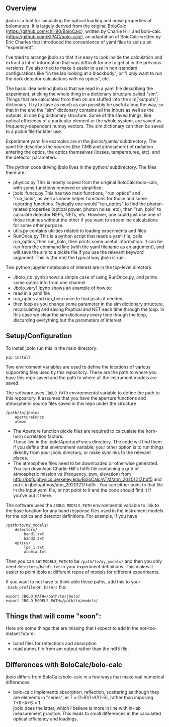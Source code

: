 ## Overview
*jbolo* is a tool for simulating the optical loading and noise properties of bolometers.
It is largely derived from the original BoloCalc (https://github.com/chill90/BoloCalc), written by Charlie Hill,
and bolo-calc (https://github.com/KIPAC/bolo-calc), an adaptation of BoloCalc written by Eric Charles that introduced
the convenience of yaml files to set up an "experiment".  

I've tried to arrange
jbolo so that it is easy to look inside the calculation and extract a lot of information
that was difficult for me to get at in the previous versions.  I've also tried to make it easier
to use in non-standard configurations like "in the lab looking at a blackbody",
or "I only want to run the dark detector calculations with no optics", etc.

The basic idea behind jbolo is that we read in a yaml file describing the experiment,
sticking the whole thing in a dictionary structure called "sim".  Things that are
calculated from then on are stuffed into the sim['outputs'] dictionary.  I try to save
as much as can possibly be useful along the way, so that in the end the "sim" dictionary
contains all the inputs as well as the outputs, in one big dictionary structure.  Some of the saved things, like optical efficiency of a particular element or the whole system, are saved as frequency-dependent numpy vectors.
The sim dictionary can
then be saved to a pickle file for later use.

Experiment yaml file examples are in the jbolos/yamls/ subdirectory.  The yaml
file describes the sources (like CMB and atmosphere) of radiation entering the optics,
the optics themselves (losses, temperatures, etc), and the detector parameters.

The python code driving jbolo lives in the python/ subdirectory.  The files there are:
- physics.py  This is mostly copied from the original BoloCalc/bolo-calc, with some functions removed or simplified.
- jbolo_funcs.py  This has two main functions, "run_optics" and "run_bolo", as well as some helper functions for those and some reporting functions.  Typically one would "run_optics" to find the photon-related properties (optical power, photon noise, etc), then "run_bolo" to calculate detector NEPs, NETs, etc.  However, one could just use one of those routines without the other if you want to streamline calculations for some other purpose.
- utils.py contains utilities related to loading experiments and files
- RunOnce.py  This is a python script that reads a yaml file, calls run_optics, then run_bolo, then prints some useful information.  It can be run from the command line (with the yaml filename as an argument), and will save the sim to a pickle file if you use the relevant keyword argument.  This is (for me) the typical way jbolo is run.

Two python jupyter notebooks of interest are in the top-level directory.
- Jbolo_nb.ipynb shows a simple case of using RunOnce.py, and prints some optics info from one channel.
- Jbolo_vary1.ipynb shows an example of how to:
 - read in a yaml file
 - run_optics and run_bolo once to find psats if needed,
 - then loop as you change some parameter in the sim dictionary structure, recalculating and saving Poptical and NET each time through the loop.  In this case we clear the sim dictionary every time though the loop, discarding everything but the parameters of interest.


## Setup/Configuration

To install jbolo run this in the main directory:

    pip install . 

Two environment variables are used to define the locations of various supporting files used by this repository. These are the path to where you have this repo saved and the path to where all the instrument models are saved. 

The software uses `JBOLO_PATH` environmental variable to define the path to this repository. It assumes that you have the aperture functions and atmospheric source files saved in this repo under the structure

    /path/to/jbolo/
        ApertureFuncs
        atmos 

- The Aperture function pickle files are required to calcualate the horn-horn correlation factors.  
Those live in the jbolo/ApertureFuncs directory. The code will find them if you define
that environment variable;  your other option is to run things directly from your jbolo
directory, or make symlinks to the relevant places.
- The atmosphere files need to be downloaded or otherwise generated. You can download Charlie Hill's hdf5 file containing a grid of atmospheric mission 
vs (frequency, pwv, elevation) from http://pbfs.physics.berkeley.edu/BoloCalc/ATM/atm_20201217.hdf5
and put it in jbolo/atmos/atm_20201217.hdf5 .  You can either point to that file in the input yaml file, or not point to it and the code 
should find it if you've put it there.

The software uses the `JBOLO_MODELS_PATH` environmental variable to link to the base location for any band response files used in the instrument models for the optics and detector definitions. For example, if you have 

    /path/to/my_models/
        detectors/
            band1.txt
            band2.txt
        optics/
            lpe_1.txt
            alumia.txt

Then you can set `MODELS_PATH` to be `/path/to/my_models/` and then you only need `detectors/band1.txt` in your experiment definitions. This makes it easier to point jbolo at different repos of models for different experiments.

If you want to not have to think able these paths, add this to your `.bash_profile` or `.bashrc` file:

    export JBOLO_PATH=/path/to/jbolo/
    export JBOLO_MODELS_PATH=/path/to/models/


## Things that will come "soon":
Here are some things that are missing that I expect to add in the not-too-distant future:
- band files for reflections and absorption
- read atmos file from am output rather than the hdf5 file.

## Differences with BoloCalc/bolo-calc
jbolo differs from BoloCalc/bolo-calc in a few ways that make real numerical
differences:
- bolo-calc implements absorption, reflection, scattering as though they are
 elements in "series", ie T = (1-R)*(1-A)*(1-S), rather than imposing T+R+A+S = 1.  
 jbolo does the latter, which I believe is more in line with in-lab measurement
 practice.  This leads to small differences in the calculated
 optical efficiency and loadings.

